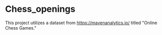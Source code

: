 # Chess_openings
This project utilizes a dataset from https://mavenanalytics.io/ titled "Online Chess Games."
